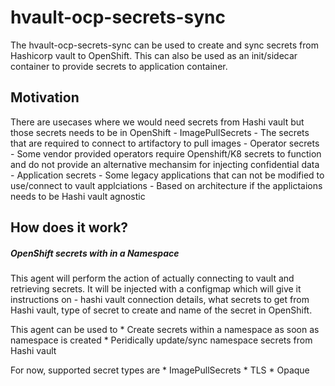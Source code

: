 # hvault-ocp-secrets-sync

The hvault-ocp-secrets-sync can be used to create and sync secrets from Hashicorp vault to OpenShift. This can also be used as an init/sidecar container to provide secrets to application container.


## Motivation 

There are usecases where we would need secrets from Hashi vault but those secrets needs to be in OpenShift
    - ImagePullSecrets
        -  The secrets that are required to connect to artifactory to pull images 
    - Operator secrets
        - Some vendor provided operators require Openshift/K8 secrets to function and do not provide an alternative mechansim for injecting confidential data
    - Application secrets
        - Some legacy applications that can not be modified to use/connect to vault 
    applciations
        - Based on architecture if the applictaions needs to be Hashi vault agnostic
        

## How does it work?
##### OpenShift secrets with in a Namespace

This agent will perform the action of actually connecting to vault and retrieving secrets. It will be injected with a configmap which will give it instructions on - 
hashi vault connection details, what secrets to get from Hashi vault, type of secret to create and name of the secret in OpenShift.

This agent can be used to
    * Create secrets within a namespace as soon as namespace is created
    * Peridically update/sync namespace secrets from Hashi vault 

For now, supported secret types are
    * ImagePullSecrets
    * TLS
    * Opaque 


